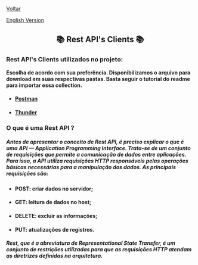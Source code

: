 <div>
  <p><a href="https://github.com/Squad-Back-End/reprography-nodejs/blob/master/docs/README.md">Voltar</a></p>
  <p><a href="https://github.com/Squad-Back-End/reprography-nodejs/blob/master/docs/rest_api_client/README-en.md">English Version</a></p>
</div>

<h2 align="center"> 📚 Rest API's Clients 📚 </h2>

### Rest API's Clients utilizados no projeto:

  **Escolha de acordo com sua preferência. Disponibilizamos o arquivo para download em suas respectivas pastas. Basta seguir o tutorial do readme para importar essa collection.**

* #### [Postman](https://github.com/Squad-Back-End/reprography-nodejs/tree/master/docs/rest_api_client/postman/README.md)
* #### [Thunder](https://github.com/Squad-Back-End/reprography-nodejs/tree/master/docs/rest_api_client/thunder%20client/README.md)



### O que é uma Rest API ?

##### Antes de apresentar o conceito de Rest API, é preciso explicar o que é uma API — Application Programming Interface. Trata-se de um conjunto de requisições que permite a comunicação de dados entre aplicações. Para isso, a API utiliza requisições HTTP responsáveis pelas operações básicas necessárias para a manipulação dos dados. As principais requisições são:

* #### POST: criar dados no servidor;
* #### GET: leitura de dados no host;
* #### DELETE: excluir as informações;
* #### PUT: atualizações de registros.

##### Rest, que é a abreviatura de Representational State Transfer, é um conjunto de restrições utilizadas para que as requisições HTTP atendam as diretrizes definidas na arquitetura.


